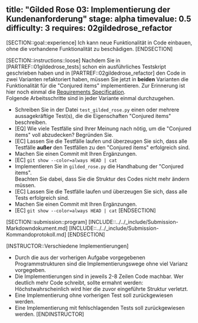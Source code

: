 title: "Gilded Rose 03: Implementierung der Kundenanforderung"
stage: alpha
timevalue: 0.5
difficulty: 3
requires: 02gildedrose_refactor
---
[SECTION::goal::experience]
Ich kann neue Funktionalität in Code einbauen, ohne die vorhandene Funktionalität zu beschädigen.
[ENDSECTION]

[SECTION::instructions::loose]
Nachdem Sie in [PARTREF::01gildedrose_tests] schon ein ausführliches Testskript geschrieben 
haben und in [PARTREF::02gildedrose_refactor] den Code in zwei Varianten refaktoriert haben,
müssen Sie jetzt in **beiden** Varianten die Funktionalität für die "Conjured items" 
implementieren. 
Zur Erinnerung ist hier noch einmal die [Requirements Specification](https://github.com/emilybache/GildedRose-Refactoring-Kata/blob/main/GildedRoseRequirements.md).  
Folgende Arbeitsschritte sind in jeder Variante einmal durchzugehen.

- Schreiben Sie in der Datei `test_gilded_rose.py` einen oder mehrere aussagekräftige Test(s), die 
  die Eigenschaften "Conjured items" beschreiben.
- [EQ] Wie viele Testfälle sind Ihrer Meinung nach nötig, um die "Conjured items" voll 
  abzudecken? Begründen Sie. 
- [EC] Lassen Sie die Testfälle laufen und überzeugen Sie sich, dass alle Testfälle **außer** den 
  Testfällen zu den "Conjured items" erfolgreich sind.
- Machen Sie einen Commit mit Ihren Ergänzungen.
- [EC] `git show --color=always HEAD | cat`
- Implementieren Sie in `gilded_rose.py` die Handhabung der "Conjured items".  
  Beachten Sie dabei, dass Sie die Struktur des Codes nicht mehr ändern müssen.
- [EC] Lassen Sie die Testfälle laufen und überzeugen Sie sich, dass alle Tests erfolgreich sind.
- Machen Sie einen Commit mit Ihren Ergänzungen.
- [EC] `git show --color=always HEAD | cat`
[ENDSECTION]

[SECTION::submission::program]
[INCLUDE::../../_include/Submission-Markdowndokument.md]
[INCLUDE::../../_include/Submission-Kommandoprotokoll.md]
[ENDSECTION]

[INSTRUCTOR::Verschiedene Implementierungen]
- Durch die aus der vorherigen Aufgabe vorgegebenen Programmstrukturen sind die 
  Implementierungswege ohne viel Varianz vorgegeben.
- Die Implementierungen sind in jeweils 2-8 Zeilen Code machbar. 
  Wer deutlich mehr Code schreibt, sollte ermahnt werden:  
  Höchstwahrscheinlich wird hier die zuvor eingeführte Struktur verletzt.
- Eine Implementierung ohne vorherigen Test soll zurückgewiesen werden.
- Eine Implementierung mit fehlschlagenden Tests soll zurückgewiesen werden.
[ENDINSTRUCTOR]